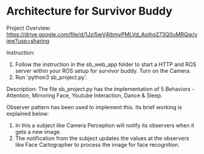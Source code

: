 # Architecture for Survivor Buddy

Project Overview: https://drive.google.com/file/d/1Jzj5wV4ibmyPMLVd_Aoihq273Q0uMRQw/view?usp=sharing

Instruction:
1. Follow the instruction in the sb_web_app folder to start a HTTP and ROS server within your ROS setup for survivor buddy. Turn on the Camera.
2. Run 'python3 sb_project.py'.

Description:
The file sb_project.py has the implementation of 5 Behaviors - Attention, Mirroring Face, Youtube Interaction, Dance & Sleep.

Observer pattern has been used to implement this. Its brief working is explained below: 
1. In this a subject like Camera Perception will notify its observers when it gets a new image. 
2. The notification from the subject updates the values at the observers like Face Cartographer to process the image for face recognition.
